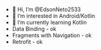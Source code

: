 - 👋 Hi, I’m @EdsonNeto2533
- 👀 I’m interested in Android/Kotlin
- 🌱 I’m currently learning Kotlin
- Data Binding - ok
- Fragments with Navigation - ok
- Retrofit - ok

<!---
EdsonNeto2533/EdsonNeto2533 is a ✨ special ✨ repository because its `README.md` (this file) appears on your GitHub profile.
You can click the Preview link to take a look at your changes.
--->
